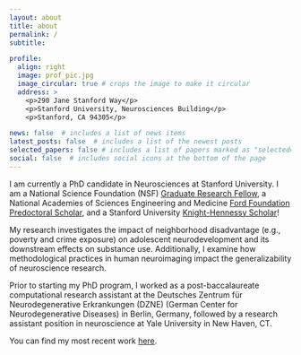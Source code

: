 ```yaml
---
layout: about
title: about
permalink: /
subtitle: 

profile:
  align: right
  image: prof_pic.jpg
  image_circular: true # crops the image to make it circular
  address: >
    <p>290 Jane Stanford Way</p>
    <p>Stanford University, Neurosciences Building</p>
    <p>Stanford, CA 94305</p>

news: false  # includes a list of news items
latest_posts: false  # includes a list of the newest posts
selected_papers: false # includes a list of papers marked as "selected={true}"
social: false  # includes social icons at the bottom of the page
---
```


I am currently a PhD candidate in Neurosciences at Stanford University. I am a National Science Foundation (NSF) [Graduate Research Fellow](https://www.nsf.gov/funding/opportunities/grfp-nsf-graduate-research-fellowship-program), a National Academies of Sciences Engineering and Medicine [Ford Foundation Predoctoral Scholar](https://www.nationalacademies.org/our-work/ford-foundation-fellowships), and a Stanford University [Knight-Hennessy Scholar](https://knight-hennessy.stanford.edu/scholars/2023-cohort)!

My research investigates the impact of neighborhood disadvantage (e.g., poverty and crime exposure) on adolescent neurodevelopment and its downstream effects on substance use. Additionally, I examine how methodological practices in human neuroimaging impact the generalizability of neuroscience research.

Prior to starting my PhD program, I worked as a post-baccalaureate computational research assistant at the Deutsches Zentrum für Neurodegenerative Erkrankungen (DZNE) (German Center for Neurodegenerative Diseases) in Berlin, Germany, followed by a research assistant position in neuroscience at Yale University in New Haven, CT.

You can find my most recent work [here](https://scholar.google.com/citations?user=9Pp2QRsAAAAJ&hl=en&oi=ao).

